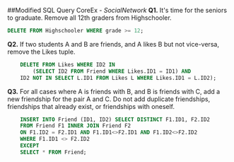 ##Modified SQL Query CoreEx - _SocialNetwork_
**Q1.** It's time for the seniors to graduate. Remove all 12th graders 
    from Highschooler. 
    
```SQL
DELETE FROM Highschooler WHERE grade >= 12;
```

**Q2.** If two students A and B are friends, and A likes B but not 
    vice-versa, remove the Likes tuple.  

```SQL
    DELETE FROM Likes WHERE ID2 IN
        (SELECT ID2 FROM Friend WHERE Likes.ID1 = ID1) AND
    ID2 NOT IN SELECT L.ID1 FROM Likes L WHERE Likes.ID1 = L.ID2);
```

**Q3.** For all cases where A is friends with B, and B is friends with C, 
    add a new friendship for the pair A and C. Do not add duplicate 
    friendships, friendships that already exist, or friendships with 
    oneself.
```SQL
    INSERT INTO Friend (ID1, ID2) SELECT DISTINCT F1.ID1, F2.ID2
    FROM Friend F1 INNER JOIN Friend F2
    ON F1.ID2 = F2.ID1 AND F1.ID1<>F2.ID1 AND F1.ID2<>F2.ID2
    WHERE F1.ID1 <> F2.ID2 
    EXCEPT
    SELECT * FROM Friend;
```